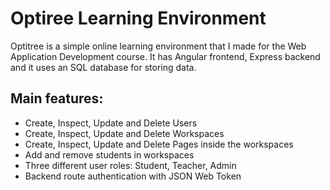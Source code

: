 # Optiree Learning Environment

Optitree is a simple online learning environment that I made for the Web Application Development course. It has Angular frontend, Express backend and it uses an SQL database for storing data.

## Main features:
- Create, Inspect, Update and Delete Users
- Create, Inspect, Update and Delete Workspaces
- Create, Inspect, Update and Delete Pages inside the workspaces
- Add and remove students in workspaces
- Three different user roles: Student, Teacher, Admin
- Backend route authentication with JSON Web Token